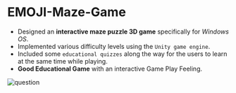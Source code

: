 # EMOJI-Maze-Game 
- Designed an **interactive maze puzzle 3D game** specifically for _Windows OS_. 
- Implemented various difficulty levels using the `Unity game engine`.
- Included some `educational quizzes` along the way for the users to learn at the same time while playing. 
- **Good Educational Game** with an interactive Game Play Feeling.
  
![question](https://github.com/aungkhantmyat/EMOJI-Maze-Game/assets/48421405/5ae08aa1-0aec-43e8-9e4e-d7bec910fd8f)
